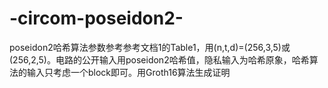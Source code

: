 # -circom-poseidon2-
poseidon2哈希算法参数参考参考文档1的Table1，用(n,t,d)=(256,3,5)或(256,2,5)。电路的公开输入用poseidon2哈希值，隐私输入为哈希原象，哈希算法的输入只考虑一个block即可。用Groth16算法生成证明
